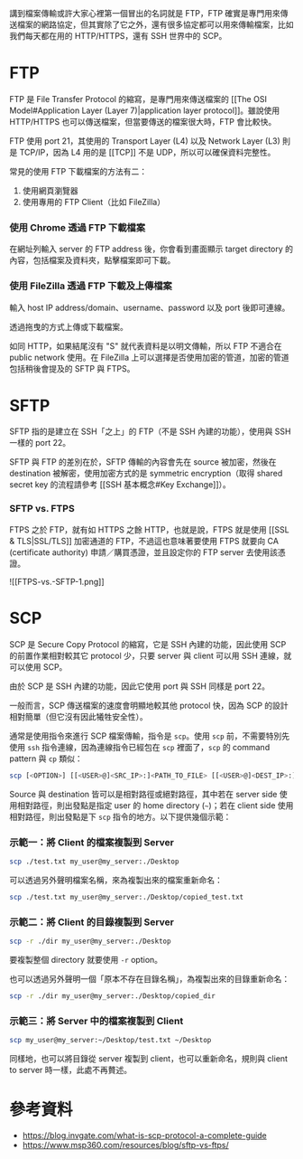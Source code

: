 講到檔案傳輸或許大家心裡第一個冒出的名詞就是 FTP，FTP 確實是專門用來傳送檔案的網路協定，但其實除了它之外，還有很多協定都可以用來傳輸檔案，比如我們每天都在用的 HTTP/HTTPS，還有 SSH 世界中的 SCP。

# FTP

FTP 是 File Transfer Protocol 的縮寫，是專門用來傳送檔案的 [[The OSI Model#Application Layer (Layer 7)|application layer protocol]]。雖說使用 HTTP/HTTPS 也可以傳送檔案，但當要傳送的檔案很大時，FTP 會比較快。

FTP 使用 port 21，其使用的 Transport Layer (L4) 以及 Network Layer (L3) 則是 TCP/IP，因為 L4 用的是 [[TCP]] 不是 UDP，所以可以確保資料完整性。

常見的使用 FTP 下載檔案的方法有二：

1. 使用網頁瀏覽器
2. 使用專用的 FTP Client（比如 FileZilla）

### 使用 Chrome 透過 FTP 下載檔案

在網址列輸入 server 的 FTP address 後，你會看到畫面顯示 target directory 的內容，包括檔案及資料夾，點擊檔案即可下載。

### 使用 FileZilla 透過 FTP 下載及上傳檔案

輸入 host IP address/domain、username、password 以及 port 後即可連線。

透過拖曳的方式上傳或下載檔案。

如同 HTTP，如果結尾沒有 "S" 就代表資料是以明文傳輸，所以 FTP 不適合在 public network 使用。在 FileZilla 上可以選擇是否使用加密的管道，加密的管道包括稍後會提及的 SFTP 與 FTPS。

# SFTP

SFTP 指的是建立在 SSH「之上」的 FTP（不是 SSH 內建的功能），使用與 SSH 一樣的 port 22。

SFTP 與 FTP 的差別在於，SFTP 傳輸的內容會先在 source 被加密，然後在 destination 被解密，使用加密方式的是 symmetric encryption（取得 shared secret key 的流程請參考 [[SSH 基本概念#Key Exchange]]）。

### SFTP vs. FTPS

FTPS 之於 FTP，就有如 HTTPS 之餘 HTTP，也就是說，FTPS 就是使用 [[SSL & TLS|SSL/TLS]] 加密通道的 FTP，不過這也意味著要使用 FTPS 就要向 CA (certificate authority) 申請／購買憑證，並且設定你的 FTP server 去使用該憑證。

![[FTPS-vs.-SFTP-1.png]]

# SCP

SCP 是 Secure Copy Protocol 的縮寫，它是 SSH 內建的功能，因此使用 SCP 的前置作業相對較其它 protocol 少，只要 server 與 client 可以用 SSH 連線，就可以使用 SCP。

由於 SCP 是 SSH 內建的功能，因此它使用 port 與 SSH 同樣是 port 22。

一般而言，SCP 傳送檔案的速度會明顯地較其他 protocol 快，因為 SCP 的設計相對簡單（但它沒有因此犧牲安全性）。

通常是使用指令來進行 SCP 檔案傳輸，指令是 `scp`。使用 `scp` 前，不需要特別先使用 `ssh` 指令連線，因為連線指令已經包在 `scp` 裡面了，`scp` 的 command pattern 與 `cp` 類似：

```sh
scp [<OPTION>] [[<USER>@]<SRC_IP>:]<PATH_TO_FILE> [[<USER>@]<DEST_IP>:]<PATH_TO_FILE>
```

Source 與 destination 皆可以是相對路徑或絕對路徑，其中若在 server side 使用相對路徑，則出發點是指定 user 的 home directory (`~`)；若在 client side 使用相對路徑，則出發點是下 `scp` 指令的地方。以下提供幾個示範：

### 示範一：將 Client 的檔案複製到 Server

```bash
scp ./test.txt my_user@my_server:./Desktop
```

可以透過另外聲明檔案名稱，來為複製出來的檔案重新命名：

```bash
scp ./test.txt my_user@my_server:./Desktop/copied_test.txt
```

### 示範二：將 Client 的目錄複製到 Server

```bash
scp -r ./dir my_user@my_server:./Desktop
```

要複製整個 directory 就要使用 `-r` option。

也可以透過另外聲明一個「原本不存在目錄名稱」，為複製出來的目錄重新命名：

```bash
scp -r ./dir my_user@my_server:./Desktop/copied_dir
```

### 示範三：將 Server 中的檔案複製到 Client

```bash
scp my_user@my_server:~/Desktop/test.txt ~/Desktop
```

同樣地，也可以將目錄從 server 複製到 client，也可以重新命名，規則與 client to server 時一樣，此處不再贅述。

# 參考資料

- <https://blog.invgate.com/what-is-scp-protocol-a-complete-guide>
- <https://www.msp360.com/resources/blog/sftp-vs-ftps/>
